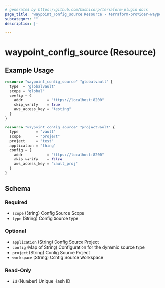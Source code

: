 ```yaml
---
# generated by https://github.com/hashicorp/terraform-plugin-docs
page_title: "waypoint_config_source Resource - terraform-provider-waypoint"
subcategory: ""
description: |-
  
---
```


# waypoint_config_source (Resource)



## Example Usage

```terraform
resource "waypoint_config_source" "globalvault" {
  type  = "globalvault"
  scope = "global"
  config = {
    addr           = "https://localhost:8200"
    skip_verify    = true
    aws_access_key = "testing"
  }
}

resource "waypoint_config_source" "projectvault" {
  type        = "vault"
  scope       = "project"
  project     = "test"
  application = "thing"
  config = {
    addr           = "https://localhost:8200"
    skip_verify    = false
    aws_access_key = "vault_proj"
  }
}
```

<!-- schema generated by tfplugindocs -->
## Schema

### Required

- `scope` (String) Config Source Scope
- `type` (String) Config Source type

### Optional

- `application` (String) Config Source Project
- `config` (Map of String) Configuration for the dynamic source type
- `project` (String) Config Source Project
- `workspace` (String) Config Source Workspace

### Read-Only

- `id` (Number) Unique Hash ID


